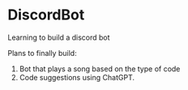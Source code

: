 # DiscordBot
Learning to build a discord bot

Plans to finally build:

1. Bot that plays a song based on the type of code
2. Code suggestions using ChatGPT.
